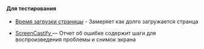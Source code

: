 #### Для тестирования

- [Время загрузки страницы](https://chrome.google.com/webstore/detail/page-load-time/fploionmjgeclbkemipmkogoaohcdbig?hl=en) - Замеряет как долго загружается странца

* [ScreenCastify ](https://chrome.google.com/webstore/detail/screencastify-screen-vide/mmeijimgabbpbgpdklnllpncmdofkcpn)— Отчет об ошибке содержит шаги для воспроизведения проблемы и снимок экрана
